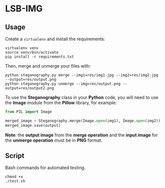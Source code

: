 
# LSB-IMG

## Usage

Create a `virtualenv` and install the requirements:

```
virtualenv venv
source venv/bin/activate
pip install -r requirements.txt
```

Then, merge and unmerge your files with:

```
python steganography.py merge --img1=res/img1.jpg --img2=res/img2.jpg --output=res/output.png
python steganography.py unmerge --img=res/output.png --output=res/output2.png
```

To use the **Steganography** class in your **Python** code, you will need to use the **Image** module from the **Pillow** library, for example:

```python
from PIL import Image

merged_image = Steganography.merge(Image.open(img1), Image.open(img2))
merged_image.save(output)
```

**Note**: the **output image** from the **merge operation** and the **input image** for the **unmerge operation** must be in **PNG** format.

## Script


Bash commands for automated testing.

```
chmod +x
./test.sh
```
